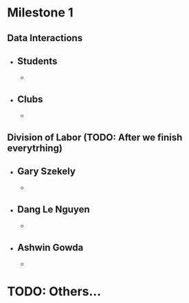 # Milestone 1

## Data Interactions
  - Students
    -
    -
  - Clubs
    -
    -
## Division of Labor (TODO: After we finish everytrhing)
  - Gary Szekely
    -
    -
  - Dang Le Nguyen
    -
    -
  - Ashwin Gowda
    -
    -
# TODO: Others... 
